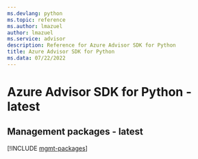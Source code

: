 ```yaml
---
ms.devlang: python
ms.topic: reference
ms.author: lmazuel
author: lmazuel
ms.service: advisor
description: Reference for Azure Advisor SDK for Python
title: Azure Advisor SDK for Python
ms.data: 07/22/2022
---
```

# Azure Advisor SDK for Python - latest

## Management packages - latest
[!INCLUDE [mgmt-packages](advisor-mgmt-index.md)]